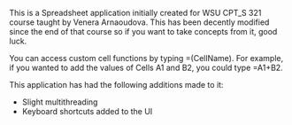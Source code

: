 This is a Spreadsheet application initially created for WSU CPT_S 321 course taught by Venera Arnaoudova. This has been decently modified since the end of that course so if you want to take concepts from it, good luck.  


You can access custom cell functions by typing =(CellName). For example, if you wanted to add the values of Cells A1 and B2, you could type =A1+B2. 

This application has had the following additions made to it: 
- Slight multithreading
- Keyboard shortcuts added to the UI